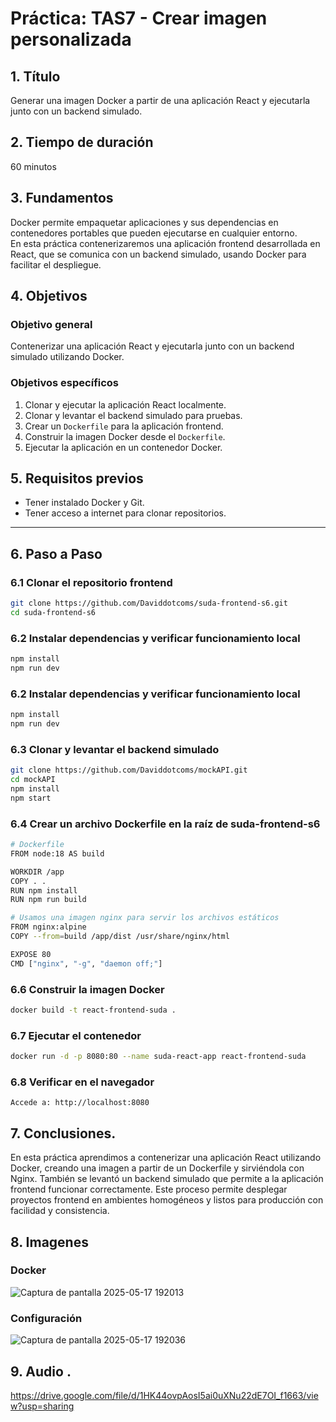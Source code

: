 # Práctica: TAS7 - Crear imagen personalizada

## 1. Título  
Generar una imagen Docker a partir de una aplicación React y ejecutarla junto con un backend simulado.

## 2. Tiempo de duración  
60 minutos

## 3. Fundamentos  
Docker permite empaquetar aplicaciones y sus dependencias en contenedores portables que pueden ejecutarse en cualquier entorno.  
En esta práctica contenerizaremos una aplicación frontend desarrollada en React, que se comunica con un backend simulado, usando Docker para facilitar el despliegue.

## 4. Objetivos

### Objetivo general  
Contenerizar una aplicación React y ejecutarla junto con un backend simulado utilizando Docker.

### Objetivos específicos  
1. Clonar y ejecutar la aplicación React localmente.  
2. Clonar y levantar el backend simulado para pruebas.  
3. Crear un `Dockerfile` para la aplicación frontend.  
4. Construir la imagen Docker desde el `Dockerfile`.  
5. Ejecutar la aplicación en un contenedor Docker.  

## 5. Requisitos previos  
- Tener instalado Docker y Git.  
- Tener acceso a internet para clonar repositorios.  

---

## 6. Paso a Paso

### 6.1 Clonar el repositorio frontend
```bash
git clone https://github.com/Daviddotcoms/suda-frontend-s6.git
cd suda-frontend-s6
```
### 6.2 Instalar dependencias y verificar funcionamiento local
```bash
npm install
npm run dev
```
### 6.2 Instalar dependencias y verificar funcionamiento local
```bash
npm install
npm run dev
```
### 6.3 Clonar y levantar el backend simulado
```bash
git clone https://github.com/Daviddotcoms/mockAPI.git
cd mockAPI
npm install
npm start
```
### 6.4 Crear un archivo Dockerfile en la raíz de suda-frontend-s6
```bash
# Dockerfile
FROM node:18 AS build

WORKDIR /app
COPY . .
RUN npm install
RUN npm run build

# Usamos una imagen nginx para servir los archivos estáticos
FROM nginx:alpine
COPY --from=build /app/dist /usr/share/nginx/html

EXPOSE 80
CMD ["nginx", "-g", "daemon off;"]
```
### 6.6 Construir la imagen Docker
```bash
docker build -t react-frontend-suda .
```
### 6.7 Ejecutar el contenedor
```bash
docker run -d -p 8080:80 --name suda-react-app react-frontend-suda
```
### 6.8 Verificar en el navegador

    Accede a: http://localhost:8080
## 7. Conclusiones.
En esta práctica aprendimos a contenerizar una aplicación React utilizando Docker, creando una imagen a partir de un Dockerfile y sirviéndola con Nginx.
También se levantó un backend simulado que permite a la aplicación frontend funcionar correctamente.
Este proceso permite desplegar proyectos frontend en ambientes homogéneos y listos para producción con facilidad y consistencia.
## 8. Imagenes 

### Docker 
![Captura de pantalla 2025-05-17 192013](https://github.com/user-attachments/assets/9b21e4ac-d849-4ebb-b6f0-a63db7234f88)

### Configuración

![Captura de pantalla 2025-05-17 192036](https://github.com/user-attachments/assets/b91e6a1b-6eb8-4778-8d45-247df0a74988)

## 9. Audio .

https://drive.google.com/file/d/1HK44ovpAosI5ai0uXNu22dE7OI_f1663/view?usp=sharing
